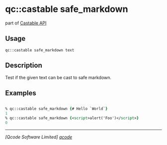 qc::castable safe_markdown
==============

part of [Castable API](../castable.md)

Usage
-----
`qc::castable safe_markdown text`

Description
-----------
Test if the given text can be cast to safe markdown.

Examples
--------
```tcl

% qc::castable safe_markdown {# Hello `World`}
1
% qc::castable safe_markdown {<script>alert('Foo')</script>}
0
```

----------------------------------
*[Qcode Software Limited] [qcode]*

[qcode]: http://www.qcode.co.uk "Qcode Software"